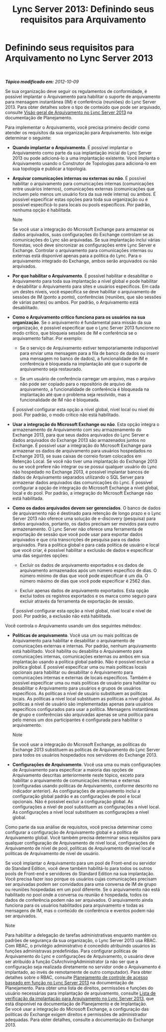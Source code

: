 ﻿---
title: 'Lync Server 2013: Definindo seus requisitos para Arquivamento'
TOCTitle: Definindo os requisitos de sua organização para Arquivamento
ms:assetid: ce0fc0f6-7704-4b80-bf19-a1fa9818fc7a
ms:mtpsurl: https://technet.microsoft.com/pt-br/library/JJ205276(v=OCS.15)
ms:contentKeyID: 49308151
ms.date: 05/19/2016
mtps_version: v=OCS.15
ms.translationtype: HT
---

# Definindo seus requisitos para Arquivamento no Lync Server 2013

 

_**Tópico modificado em:** 2012-10-09_

Se sua organização deve seguir os regulamentos de conformidade, é possível implantar o Arquivamento para habilitar o suporte de arquivamento para mensagem instantânea (IM) e conferência (reuniões) do Lync Server 2013. Para obter detalhes sobre o tipo de conteúdo que pode ser arquivado, consulte [Visão geral de Arquivamento no Lync Server 2013](lync-server-2013-overview-of-archiving.md) na documentação de Planejamento.

Para implementar o Arquivamento, você precisa primeiro decidir como atender os requisitos da sua organização para Arquivamento. Isto exige determinar o seguinte:

  - **Quando implantar o Arquivamento**. É possível implantar o Arquivamento como parte da sua implantação inicial do Lync Server 2013 ou pode adicioná-lo a uma implantação existente. Você implanta o Arquivamento usando o Construtor de Topologias para adicioná-lo em sua topologia e publicar a topologia.

  - **Arquivar comunicações internas ou externas ou não**. É possível habilitar o arquivamento para comunicações internas (comunicações entre usuários internos), comunicações externas (comunicações que incluem pelo menos um usuário fora da sua rede interna) ou ambos. É possível especificar estas opções para toda sua organização ou é possível especificá-lo para locais ou pools específicos. Por padrão, nenhuma opção é habilitada.
    
    > [!NOTE]  
    > Se você usar a integração do Microsoft Exchange para armazenar os dados arquivados, suas configurações do Exchange controlam se as comunicações do Lync são arquivadas. Se sua implantação inclui várias florestas, você deve sincronizar as configurações entre Lync Server e Exchange. Controlar o arquivamento para comunicações internas ou externas está disponível apenas para a política do Lync. Para o arquivamento integrado do Exchange, ambos serão arquivados ou não arquivados.

  - **Por que habilitar o Arquivamento**. É possível habilitar e desabilitar o Arquivamento para toda sua implantação a nível global e pode habilitar e desabilitar o Arquivamento para sites e usuários específicos. Em cada um destes níveis, você especifica se deve habilitar o arquivamento de sessões de IM (ponto a ponto), conferências (reuniões, que são sessões de várias partes) ou ambos. Por padrão, o Arquivamento está desabilitado.

  - **Como o Arquivamento crítico funciona para os usuários na sua organização**. Se o arquivamento é fundamental para missão da sua organização, é possível especificar que o Lync Server 2013 funcione no modo crítico, que bloqueia sessões de IM e conferência se o arquivamento falhar. Por exemplo:
    
      - Se o serviço de Arquivamento estiver temporariamente indisponível para enviar uma mensagem para a fila de banco de dados ou inserir uma mensagem no banco de dados), a funcionalidade de IM e conferência é bloqueada na implantação até que o suporte de arquivamento seja restaurado.
    
      - Se um usuário de conferência carregar um arquivo, mas o arquivo não pode ser copiado para o repositório de arquivo de arquivamento, a funcionalidade de conferência é bloqueada na implantação até que o problema seja resolvido, mas a funcionalidade de IM não é bloqueada.
    
    É possível configurar esta opção a nível global, nível local ou nível do pool. Por padrão, o modo crítico não está habilitado.

  - **Usar a integração do Microsoft Exchange ou não**. Esta opção integra o armazenamento de Arquivamento com seu armazenamento do Exchange 2013, para que seus dados arquivados do Lync Server e dados arquivados do Exchange 2013 são armazenados juntos no Exchange. É possível usar a integração do Microsoft Exchange para armazenar os dados de arquivamento para usuários hospedados no Exchange 2013, se suas caixas de correio foram colocados em Retenção Local. Se você não tiver uma implantação do Exchange 2013 ou se você prefere não integrar ou se possui qualquer usuário do Lync não hospedado no Exchange 2013, é possível implantar bancos de dados de Arquivamento separados utilizando o SQL Server para armazenar dados arquivados das comunicações do Lync. É possível configurar a opção de integração do Microsoft Exchange a nível global, local e do pool. Por padrão, a integração do Microsoft Exchange não está habilitada.

  - **Como os dados arquivados devem ser gerenciados**. O banco de dados de arquivamento não é destinado para retenção de longo prazo e o Lync Server 2013 não oferece uma solução de e-discovery (pesquisa) para dados arquivados, portanto, os dados precisam ser movidos para outro armazenamento. O Lync Server não oferece uma ferramenta de exportação de sessão que você pode usar para exportar dados arquivados e que cria transcrições de pesquisa para os dados arquivados. Para a política global e para cada política de usuário e local que você criar, é possível habilitar a exclusão de dados e especificar uma das seguintes opções:
    
      - Excluir os dados de arquivamento exportados e os dados de arquivamento armazenados após um número específico de dias. O número mínimo de dias que você pode especificar é um dia. O número máximo de dias que você pode especificar é 2562 dias.
    
      - Excluir apenas dados de arquivamento exportados. Esta opção exclui todos os registros exportados e os marca como seguro para excluir através da ferramenta de exportação de sessão.
    
    É possível configurar esta opção a nível global, nível local e nível de pool. Por padrão, a exclusão não está habilitada.

Você controla o Arquivamento usando um dos seguintes métodos:

  - **Políticas de arquivamento**. Você usa um ou mais políticas de Arquivamento para habilitar e desabilitar o arquivamento de comunicações externas e internas. Por padrão, nenhum arquivamento está habilitado. Você habilita ou desabilita o Arquivamento para comunicações internas, comunicações externas ou ambos em sua implantação usando a política global padrão. Não é possível excluir a política global. É possível especificar uma ou mais políticas locais opcionais para habilitar ou desabilitar o Arquivamento para comunicações internas e externas de locais específicos. Também é possível especificar uma ou mais políticas de usuário para habilitar ou desabilitar o Arquivamento para usuários e grupos de usuários específicos. As políticas a nível de usuário substituem as políticas locais. As políticas a nível local substituem as políticas a nível global. As políticas a nível de usuário são implementadas apenas para usuários específicos configurados para usar a política. Mensagens instantâneas de grupo e conferências são arquivadas apenas se uma política para pelo menos um dos participantes é configurada para habilitar o arquivamento.
    
    > [!NOTE]  
    > Se você usar a integração do Microsoft Exchange, as políticas do Exchange 2013 substituem as políticas de Arquivamento do Lync Server para todos os usuários hospedados nos servidores do Exchange 2013.

  - **Configurações de Arquivamento**. Você usa uma ou mais configurações de Arquivamento para especificar a maioria das opções de Arquivamento descritas anteriormente neste tópico, exceto para habilitar o arquivamento de comunicações internas e externas (configuradas usando políticas de Arquivamento, conforme descrito no indicador anterior). As configurações de arquivamento inclui a configuração global padrão e as configurações de pool e local opcionais. Não é possível excluir a configuração global. As configurações a nível de pool substituem as configurações a nível local. As configurações a nível local substituem as configurações a nível global.

Como parte da sua análise de requisitos, você precisa determinar como configurar a configuração de Arquivamento global e a política de Arquivamento global. Você também precisa determinar seus requisitos para qualquer configuração de Arquivamento de nível local, configurações de Arquivamento de nível de pool, políticas de Arquivamento de nível local e políticas de Arquivamento de nível de usuário.

Se você implantar o Arquivamento para um pool de Front-end ou servidor do Standard Edition, você deve também habilitá-lo para todos os outros pools de Front-end e servidores do Standard Edition na sua implantação. Você precisa fazer isso porque os usuários cujas comunicações precisam ser arquivadas podem ser convidados para uma conversa de IM de grupo ou reuniões hospedadas em um pool diferente. Se o arquivamento não está habilitado no pool onde a conversa ou reunião é hospedada, todos os dados de conferência podem não ser arquivados. O arquivamento ainda funciona para os usuários habilitados para arquivamento e todas as mensagens de IM, mas o conteúdo de conferência e eventos podem não ser arquivados.

> [!NOTE]  
> Para habilitar a delegação de tarefas administrativas enquanto mantém os padrões de segurança da sua organização, o Lync Server 2013 usa RBAC. Com RBAC, o privilégio administrativo é concedido atribuindo usuários às funções administravas predefinidas. Para configurar políticas de Arquivamento do Lync e configurações de Arquivamento, o usuário deve ser atribuído à função CsArchivingAdministrator (a não ser que a configuração seja realizada diretamente no servidor onde o Arquivamento é implantado, ao invés de remotamente de outro computador). Para obter detalhes sobre o RBAC, consulte <a href="lync-server-2013-planning-for-role-based-access-control.md">Planejamento de controle de acesso baseado em função no Lync Server 2013</a> na documentação de Planejamento. Para obter uma lista de direitos, permissões e funções do usuário necessárias para implantação de arquivamento, consulte <a href="lync-server-2013-deployment-checklist-for-archiving.md">Lista de verificação da implantação para Arquivamento no Lync Server 2013</a>, que está disponível na documentação de Planejamento e de Implantação.<br />Se você usar a integração do Microsoft Exchange, a configuração das políticas do Exchange exigem direitos e permissões de administrador adequadas. Para obter detalhes, consulte a documentação do Exchange 2013.
